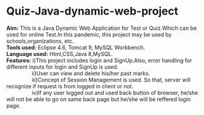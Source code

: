 # Quiz-Java-dynamic-web-project
<b>Aim:</b> This is a Java Dynamic Web Application for Test or Quiz.Which can be used for online Test.In this pandemic, this project may be used by schools,organizations, etc.<br>
<b>Tools used:</b> Eclipse 4.6, Tomcat 9, MySQL Workbench.<br>
<b>Language used:</b> Html,CSS,Java 8,MySQL.<br>
<b>Features:</b> i)This project includes login and SignUp.Also,&nbsp;error handling for different inputs for login and SignUp is used.<br>
&nbsp;&nbsp;&nbsp;&nbsp;&nbsp;&nbsp;&nbsp;&nbsp;&nbsp;&nbsp;&nbsp;&nbsp;&nbsp;&nbsp;&nbsp;&nbsp;
ii)User can view and delete his/her past marks.<br>
&nbsp;&nbsp;&nbsp;&nbsp;&nbsp;&nbsp;&nbsp;&nbsp;&nbsp;&nbsp;&nbsp;&nbsp;&nbsp;&nbsp;&nbsp;&nbsp;
iii)Concept of Session Management is used.&nbsp;So that, server will recognize if request is from logged in client or not.<br>
&nbsp;&nbsp;&nbsp;&nbsp;&nbsp;&nbsp;&nbsp;&nbsp;&nbsp;&nbsp;&nbsp;&nbsp;&nbsp;&nbsp;&nbsp;&nbsp;
iv)If any user logged out and used back button of browser, he/she will not be able to go on same back page but he/she will be reffered login page.
                


